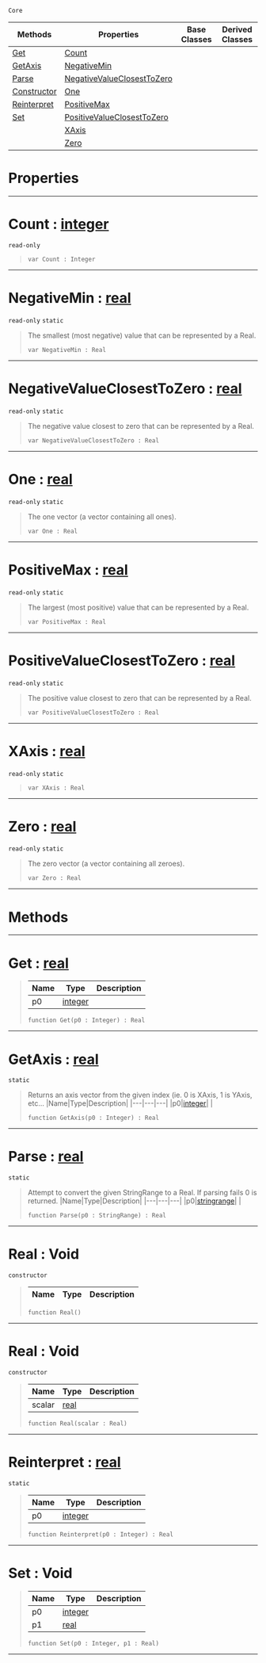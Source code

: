  `Core`

|Methods|Properties|Base Classes|Derived Classes|
|---|---|---|---|
|[ Get](https://github.com/zeroengineteam/ZeroDocs/code_reference/zilch_base_types/real.markdown#get-zero-engine-document)|[ Count](https://github.com/zeroengineteam/ZeroDocs/code_reference/zilch_base_types/real.markdown#count-zero-engine-docume)| | |
|[ GetAxis](https://github.com/zeroengineteam/ZeroDocs/code_reference/zilch_base_types/real.markdown#getaxis-zero-engine-docu)|[ NegativeMin](https://github.com/zeroengineteam/ZeroDocs/code_reference/zilch_base_types/real.markdown#negativemin-zero-engine)| | |
|[ Parse](https://github.com/zeroengineteam/ZeroDocs/code_reference/zilch_base_types/real.markdown#parse-zero-engine-docume)|[ NegativeValueClosestToZero](https://github.com/zeroengineteam/ZeroDocs/code_reference/zilch_base_types/real.markdown#negativevalueclosesttoze)| | |
|[ Constructor](https://github.com/zeroengineteam/ZeroDocs/code_reference/zilch_base_types/real.markdown#real-void)|[ One](https://github.com/zeroengineteam/ZeroDocs/code_reference/zilch_base_types/real.markdown#one-zero-engine-document)| | |
|[ Reinterpret](https://github.com/zeroengineteam/ZeroDocs/code_reference/zilch_base_types/real.markdown#reinterpret-zero-engine)|[ PositiveMax](https://github.com/zeroengineteam/ZeroDocs/code_reference/zilch_base_types/real.markdown#positivemax-zero-engine)| | |
|[ Set](https://github.com/zeroengineteam/ZeroDocs/code_reference/zilch_base_types/real.markdown#set-void)|[ PositiveValueClosestToZero](https://github.com/zeroengineteam/ZeroDocs/code_reference/zilch_base_types/real.markdown#positivevalueclosesttoze)| | |
| |[ XAxis](https://github.com/zeroengineteam/ZeroDocs/code_reference/zilch_base_types/real.markdown#xaxis-zero-engine-docume)| | |
| |[ Zero](https://github.com/zeroengineteam/ZeroDocs/code_reference/zilch_base_types/real.markdown#zero-zero-engine-documen)| | |


 #  Properties


---  
 #  Count : [integer](https://github.com/zeroengineteam/ZeroDocs/code_reference/zilch_base_types/integer.markdown)

 `read-only`

> 
> ``` lang=cpp, name=Zilch
> var Count : Integer


---  
 #  NegativeMin : [real](https://github.com/zeroengineteam/ZeroDocs/code_reference/zilch_base_types/real.markdown)

 `read-only` `static`

> The smallest (most negative) value that can be represented by a Real.
> ``` lang=cpp, name=Zilch
> var NegativeMin : Real


---  
 #  NegativeValueClosestToZero : [real](https://github.com/zeroengineteam/ZeroDocs/code_reference/zilch_base_types/real.markdown)

 `read-only` `static`

> The negative value closest to zero that can be represented by a Real.
> ``` lang=cpp, name=Zilch
> var NegativeValueClosestToZero : Real


---  
 #  One : [real](https://github.com/zeroengineteam/ZeroDocs/code_reference/zilch_base_types/real.markdown)

 `read-only` `static`

> The one vector (a vector containing all ones).
> ``` lang=cpp, name=Zilch
> var One : Real


---  
 #  PositiveMax : [real](https://github.com/zeroengineteam/ZeroDocs/code_reference/zilch_base_types/real.markdown)

 `read-only` `static`

> The largest (most positive) value that can be represented by a Real.
> ``` lang=cpp, name=Zilch
> var PositiveMax : Real


---  
 #  PositiveValueClosestToZero : [real](https://github.com/zeroengineteam/ZeroDocs/code_reference/zilch_base_types/real.markdown)

 `read-only` `static`

> The positive value closest to zero that can be represented by a Real.
> ``` lang=cpp, name=Zilch
> var PositiveValueClosestToZero : Real


---  
 #  XAxis : [real](https://github.com/zeroengineteam/ZeroDocs/code_reference/zilch_base_types/real.markdown)

 `read-only` `static`

> 
> ``` lang=cpp, name=Zilch
> var XAxis : Real


---  
 #  Zero : [real](https://github.com/zeroengineteam/ZeroDocs/code_reference/zilch_base_types/real.markdown)

 `read-only` `static`

> The zero vector (a vector containing all zeroes).
> ``` lang=cpp, name=Zilch
> var Zero : Real


---  
 #  Methods


---  
 #  Get : [real](https://github.com/zeroengineteam/ZeroDocs/code_reference/zilch_base_types/real.markdown)

> 
> |Name|Type|Description|
> |---|---|---|
> |p0|[integer](https://github.com/zeroengineteam/ZeroDocs/code_reference/zilch_base_types/integer.markdown)| |
> ``` lang=cpp, name=Zilch
> function Get(p0 : Integer) : Real
> ``` 


---  
 #  GetAxis : [real](https://github.com/zeroengineteam/ZeroDocs/code_reference/zilch_base_types/real.markdown)

 `static`

> Returns an axis vector from the given index (ie. 0 is XAxis, 1 is YAxis, etc...
> |Name|Type|Description|
> |---|---|---|
> |p0|[integer](https://github.com/zeroengineteam/ZeroDocs/code_reference/zilch_base_types/integer.markdown)| |
> ``` lang=cpp, name=Zilch
> function GetAxis(p0 : Integer) : Real
> ``` 


---  
 #  Parse : [real](https://github.com/zeroengineteam/ZeroDocs/code_reference/zilch_base_types/real.markdown)

 `static`

> Attempt to convert the given StringRange to a Real. If parsing fails 0 is returned.
> |Name|Type|Description|
> |---|---|---|
> |p0|[stringrange](https://github.com/zeroengineteam/ZeroDocs/code_reference/zilch_base_types/stringrange.markdown)| |
> ``` lang=cpp, name=Zilch
> function Parse(p0 : StringRange) : Real
> ``` 


---  
 #  Real : Void

 `constructor`

> 
> |Name|Type|Description|
> |---|---|---|
> ``` lang=cpp, name=Zilch
> function Real()
> ``` 


---  
 #  Real : Void

 `constructor`

> 
> |Name|Type|Description|
> |---|---|---|
> |scalar|[real](https://github.com/zeroengineteam/ZeroDocs/code_reference/zilch_base_types/real.markdown)| |
> ``` lang=cpp, name=Zilch
> function Real(scalar : Real)
> ``` 


---  
 #  Reinterpret : [real](https://github.com/zeroengineteam/ZeroDocs/code_reference/zilch_base_types/real.markdown)

 `static`

> 
> |Name|Type|Description|
> |---|---|---|
> |p0|[integer](https://github.com/zeroengineteam/ZeroDocs/code_reference/zilch_base_types/integer.markdown)| |
> ``` lang=cpp, name=Zilch
> function Reinterpret(p0 : Integer) : Real
> ``` 


---  
 #  Set : Void

> 
> |Name|Type|Description|
> |---|---|---|
> |p0|[integer](https://github.com/zeroengineteam/ZeroDocs/code_reference/zilch_base_types/integer.markdown)| |
> |p1|[real](https://github.com/zeroengineteam/ZeroDocs/code_reference/zilch_base_types/real.markdown)| |
> ``` lang=cpp, name=Zilch
> function Set(p0 : Integer, p1 : Real)
> ``` 


---  
 

 